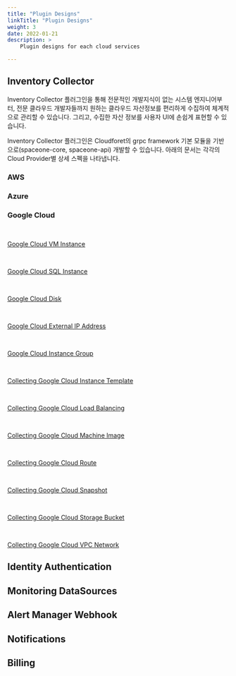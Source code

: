 ```yaml
---
title: "Plugin Designs"
linkTitle: "Plugin Designs"
weight: 3
date: 2022-01-21
description: >
    Plugin designs for each cloud services

---
```



## Inventory Collector

Inventory Collector 플러그인을 통해 전문적인 개발지식이 없는 시스템 엔지니어부터, 전문 클라우드 개발자들까지 원하는 클라우드 자산정보를 편리하게 수집하여 체계적으로 관리할 수 있습니다. 
그리고, 수집한 자산 정보를 사용자 UI에 손쉽게 표현할 수 있습니다. 

Inventory Collector 플러그인은 Cloudforet의 grpc framework 기본 모듈을 기반으로(spaceone-core, spaceone-api) 개발할 수 있습니다. 
아래의 문서는 각각의 Cloud Provider별 상세 스펙을 나타냅니다. 




### AWS 




### Azure




### Google Cloud


<br>

[Google Cloud VM Instance](./list_of_plugins/inventory-collector-google-cloud-vm-instance/)

<br>

[Google Cloud SQL Instance](./list_of_plugins/inventory-collector-google-cloud-sql-instance/)

<br>

[Google Cloud Disk](./list_of_plugins/inventory-collector-google-cloud-disk/)

<br>

[Google Cloud External IP Address](./list_of_plugins/inventory-collector-google-cloud-external-ip-address/)

<br>

[Google Cloud Instance Group](./list_of_plugins/inventory-collector-google-cloud-instance-group/)

<br>

[Collecting Google Cloud Instance Template](./list_of_plugins/inventory-collector-google-cloud-instance-template/)

<br>

[Collecting Google Cloud Load Balancing](./list_of_plugins/inventory-collector-google-cloud-laod-balancing/)

<br>

[Collecting Google Cloud Machine Image](./list_of_plugins/inventory-collector-google-cloud-machine-image/)

<br>

[Collecting Google Cloud Route](./list_of_plugins/inventory-collector-google-cloud-route/)

<br>

[Collecting Google Cloud Snapshot](./list_of_plugins/inventory-collector-google-cloud-snapshot/)

<br>

[Collecting Google Cloud Storage Bucket](./list_of_plugins/inventory-collector-google-cloud-storage-bucket/)

<br>

[Collecting Google Cloud VPC Network](./list_of_plugins/inventory-collector-google-cloud-vpc-network/)



## Identity Authentication




## Monitoring DataSources




## Alert Manager Webhook




## Notifications



## Billing

